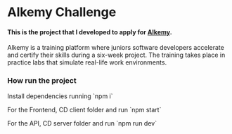 # Alkemy Challenge

 #### This is the project that I developed to apply for [Alkemy](https://www.alkemy.org/).
 
<p>Alkemy is a training platform where juniors software developers accelerate and certify their skills during a six-week project. The training takes place in practice labs that simulate real-life work environments.</p>

<h3>How run the project</h3>

<p>Install dependencies running `npm i`</p>
<p>For the Frontend, CD client folder and run `npm start`</p>
<p>For the API, CD server folder and run `npm run dev`</p>